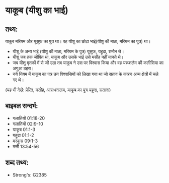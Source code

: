 # याकूब (यीशु का भाई) #

## तथ्य: ##

याकूब मरियम और यूसुफ का पुत्र था। वह यीशु का छोटा भाई(यीशु की माता, मरियम का पुत्र) था।

* यीशु के अन्य भाई (यीशु की माता, मरियम के पुत्र) यूसुफ, यहूदा, शमौन थे।
* यीशु जब तक जीवित था, याकूब और उसके भाई उसे मसीह नहीं मानते थे।
* जब यीशु मृतकों में से जी उठा तब याकूब ने उस पर विश्वास किया और वह यरूशलेम की कलीसिया का अगुआ ठहरा।
* नये नियम में याकूब का पत्र उन विश्वासियों को लिखा गया था जो सताव के कारण अन्य क्षेत्रों में चले गए थे।

(यह भी देखें: [प्रेरित](../apostle.md), [मसीह](../christ.md), [आराधनालय](../church.md), [याकूब का पुत्र यहूदा](../judassonofjames.md), [सताना](../persecute.md))

## बाइबल सन्दर्भ: ##

* गलातियों 01:18-20
* गलातियों 02:9-10
* याकूब 01:1-3
* यहूदा 01:1-2
* मरकुस 09:1-3
* मत्ती 13:54-56

## शब्द तथ्य: ##

* Strong's: G2385
